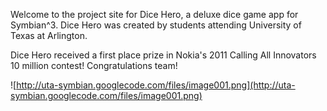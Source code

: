 Welcome to the project site for Dice Hero, a deluxe dice game app for Symbian^3. Dice Hero was created by students attending University of Texas at Arlington.

Dice Hero received a first place prize in Nokia's 2011 Calling All Innovators 10 million contest! Congratulations team!

![http://uta-symbian.googlecode.com/files/image001.png](http://uta-symbian.googlecode.com/files/image001.png)